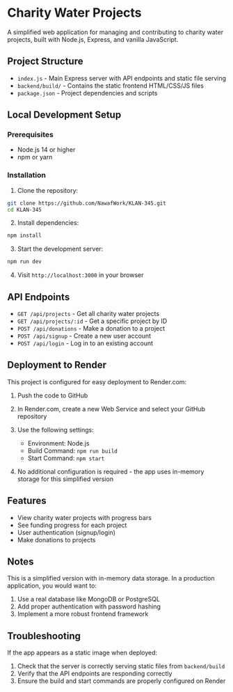 # Charity Water Projects

A simplified web application for managing and contributing to charity water projects, built with Node.js, Express, and vanilla JavaScript.

## Project Structure

- `index.js` - Main Express server with API endpoints and static file serving
- `backend/build/` - Contains the static frontend HTML/CSS/JS files
- `package.json` - Project dependencies and scripts

## Local Development Setup

### Prerequisites

- Node.js 14 or higher
- npm or yarn

### Installation

1. Clone the repository:
```bash
git clone https://github.com/NawafWork/KLAN-345.git
cd KLAN-345
```

2. Install dependencies:
```bash
npm install
```

3. Start the development server:
```bash
npm run dev
```

4. Visit `http://localhost:3000` in your browser

## API Endpoints

- `GET /api/projects` - Get all charity water projects
- `GET /api/projects/:id` - Get a specific project by ID
- `POST /api/donations` - Make a donation to a project
- `POST /api/signup` - Create a new user account
- `POST /api/login` - Log in to an existing account

## Deployment to Render

This project is configured for easy deployment to Render.com:

1. Push the code to GitHub

2. In Render.com, create a new Web Service and select your GitHub repository

3. Use the following settings:
   - Environment: Node.js
   - Build Command: `npm run build`
   - Start Command: `npm start`

4. No additional configuration is required - the app uses in-memory storage for this simplified version

## Features

- View charity water projects with progress bars
- See funding progress for each project
- User authentication (signup/login)
- Make donations to projects

## Notes

This is a simplified version with in-memory data storage. In a production application, you would want to:

1. Use a real database like MongoDB or PostgreSQL
2. Add proper authentication with password hashing
3. Implement a more robust frontend framework

## Troubleshooting

If the app appears as a static image when deployed:
1. Check that the server is correctly serving static files from `backend/build`
2. Verify that the API endpoints are responding correctly
3. Ensure the build and start commands are properly configured on Render
